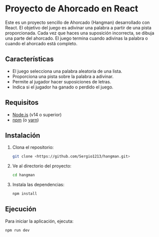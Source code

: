 # Proyecto de Ahorcado en React

Este es un proyecto sencillo de Ahorcado (Hangman) desarrollado con React. El objetivo del juego es adivinar una palabra a partir de una pista proporcionada. Cada vez que haces una suposición incorrecta, se dibuja una parte del ahorcado. El juego termina cuando adivinas la palabra o cuando el ahorcado está completo.

## Características

- El juego selecciona una palabra aleatoria de una lista.
- Proporciona una pista sobre la palabra a adivinar.
- Permite al jugador hacer suposiciones de letras.
- Indica si el jugador ha ganado o perdido el juego.

## Requisitos

- [Node.js](https://nodejs.org/) (v14 o superior)
- [npm](https://www.npmjs.com/) (o [yarn](https://yarnpkg.com/))

## Instalación

1. Clona el repositorio:

    ```bash
    git clone <https://github.com/Sergio1213/hangman.git>
    ```

2. Ve al directorio del proyecto:

    ```bash
    cd hangman
    ```

3. Instala las dependencias:

    ```bash
    npm install
    ```

## Ejecución

Para iniciar la aplicación, ejecuta:

```bash
npm run dev
